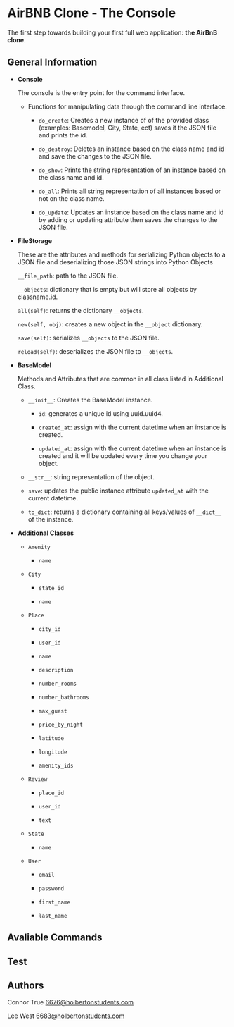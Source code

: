 # AirBNB Clone - The Console

The first step towards building your first full web application: __the AirBnB clone__.

## General Information

- __Console__

    The console is the entry point for the command interface.

	- Functions for manipulating data through the command line interface.

	    - `do_create`: Creates a new instance of of the provided class (examples: Basemodel, City, State, ect) saves it the JSON file and prints the id.

		- `do_destroy`: Deletes an instance based on the class name and id and save the changes to the JSON file.

		- `do_show`: Prints the string representation of an instance based on the class name and id.

		- `do_all`: Prints all string representation of all instances based or not on the class name.

		- `do_update`: Updates an instance based on the class name and id by adding or updating attribute then saves the changes to the JSON file.


- __FileStorage__

    These are the attributes and methods for serializing Python objects to a JSON file and deserializing those JSON strings into Python Objects

    `__file_path`: path to the JSON file.

	`__objects`: dictionary that is empty but will store all objects by classname.id.

	`all(self)`: returns the dictionary `__objects`.

	`new(self, obj)`: creates a new object in the `__object` dictionary.

	`save(self)`: serializes `__objects` to the JSON file.

	`reload(self)`: deserializes the JSON file to `__objects`.


- __BaseModel__

    Methods and Attributes that are common in all class listed in Additional Class.

	- `__init__`: Creates the BaseModel instance.

	    - `id`: generates a unique id using uuid.uuid4.

		- `created_at`: assign with the current datetime when an instance is created.

		- `updated_at`: assign with the current datetime when an instance is created and it will be updated every time you change your object.

	- `__str__`: string representation of the object.

	- `save`: updates the public instance attribute `updated_at` with the current datetime.

	- `to_dict`: returns a dictionary containing all keys/values of `__dict__` of the instance.


- __Additional Classes__
    

	- `Amenity`

	    - `name`

	- `City`

	    - `state_id`

		- `name`

	- `Place`

	    - `city_id`

		- `user_id`

		- `name`

		- `description`

		- `number_rooms`

		- `number_bathrooms`

		- `max_guest`

		- `price_by_night`

		- `latitude`

		- `longitude`

		- `amenity_ids`

	- `Review`

	    - `place_id`

		- `user_id`

		- `text`

	- `State`

	    - `name`

	- `User`

	    - `email`

		- `password`

		- `first_name`

		- `last_name`

## Avaliable Commands

## Test

## Authors
Connor True <6676@holbertonstudents.com>

Lee West <6683@holbertonstudents.com>
